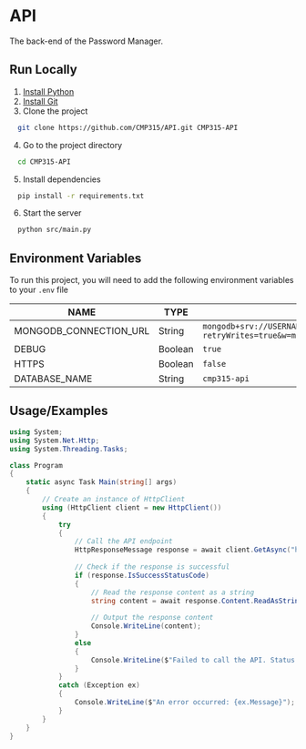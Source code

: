 
# API

The back-end of the Password Manager.

## Run Locally
1. [Install Python](https://www.python.org/downloads/)
2. [Install Git](https://git-scm.com/downloads)
3. Clone the project
```bash
  git clone https://github.com/CMP315/API.git CMP315-API
```
4. Go to the project directory
```bash
  cd CMP315-API
```
5. Install dependencies
```bash
  pip install -r requirements.txt
```
6. Start the server
```bash
  python src/main.py
```


## Environment Variables

To run this project, you will need to add the following environment variables to your `.env` file

| NAME                   | TYPE    | DEFAULT VALUES                                                                                               |
|------------------------|---------|--------------------------------------------------------------------------------------------------------------|
| MONGODB_CONNECTION_URL | String  | `mongodb+srv://USERNAME:PASSWORD@cluster0.vz4azvs.mongodb.net/?retryWrites=true&w=majority&appName=Cluster0` |
| DEBUG                  | Boolean | `true`                                                                                                       |
| HTTPS                  | Boolean | `false`                                                                                                      |
| DATABASE_NAME          | String  | `cmp315-api`                                                                                                 |

## Usage/Examples

```csharp
using System;
using System.Net.Http;
using System.Threading.Tasks;

class Program
{
    static async Task Main(string[] args)
    {
        // Create an instance of HttpClient
        using (HttpClient client = new HttpClient())
        {
            try
            {
                // Call the API endpoint
                HttpResponseMessage response = await client.GetAsync("https://api.example.com/data");
                
                // Check if the response is successful
                if (response.IsSuccessStatusCode)
                {
                    // Read the response content as a string
                    string content = await response.Content.ReadAsStringAsync();
                    
                    // Output the response content
                    Console.WriteLine(content);
                }
                else
                {
                    Console.WriteLine($"Failed to call the API. Status code: {response.StatusCode}");
                }
            }
            catch (Exception ex)
            {
                Console.WriteLine($"An error occurred: {ex.Message}");
            }
        }
    }
}
```
